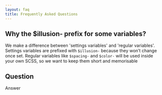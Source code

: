 ```yaml
---
layout: faq
title: Frequently Asked Questions
---
```


## Why the $illusion- prefix for some variables?
We make a difference between 'settings variables' and 'regular variables'. Settings variables are prefixed with `$illusion-` because they won’t change once set. Regular variables like `$spacing-` and `$color-` will be used inside your own SCSS, so we want to keep them short and memorisable

## Question
Answer